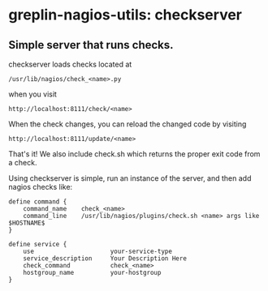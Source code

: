 greplin-nagios-utils: checkserver
=================================

Simple server that runs checks.
-------------------------------

checkserver loads checks located at

    /usr/lib/nagios/check_<name>.py

when you visit

    http://localhost:8111/check/<name>

When the check changes, you can reload the changed code by visiting

    http://localhost:8111/update/<name>

That's it!  We also include check.sh which returns the proper exit code from a check.

Using checkserver is simple, run an instance of the server, and then add nagios checks like:

	define command {
	    command_name    check_<name>
	    command_line    /usr/lib/nagios/plugins/check.sh <name> args like $HOSTNAME$
	}

	define service {
	    use                     your-service-type
	    service_description     Your Description Here
	    check_command           check_<name>
	    hostgroup_name          your-hostgroup
	}
